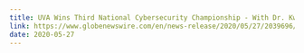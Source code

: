 ```yaml
---
title: UVA Wins Third National Cybersecurity Championship - With Dr. Kwon as Their Faculty Advisor
link: https://www.globenewswire.com/en/news-release/2020/05/27/2039696/0/en/UVA-Engineering-Wins-Third-Consecutive-National-Cybersecurity-Championship.html
date: 2020-05-27
---
```

